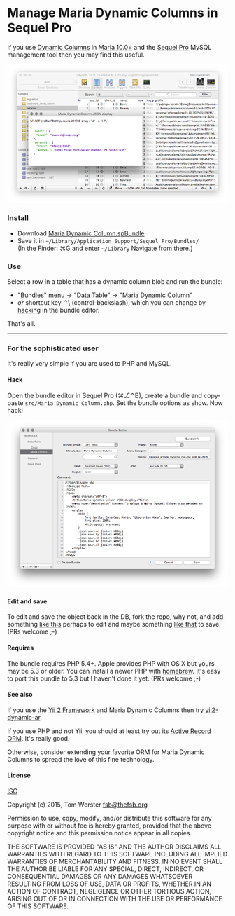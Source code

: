 # Manage Maria Dynamic Columns in Sequel Pro

If you use [Dynamic Columns](https://mariadb.com/kb/en/mariadb/dynamic-columns/) in
[Maria 10.0+](https://mariadb.com/kb/en/mariadb/what-is-mariadb-100/)
and the [Sequel Pro](http://sequelpro.com/) MySQL management tool
then you may find this useful.

![Screen shot of Sequel Pro with Maria Dynamic Column displayed as JSON](Screenshot.png)

### Install

- Download [Maria Dynamic Column.spBundle](https://raw.githubusercontent.com/tom--/sequel-pro-maria-dynamic-column/master/Bundles/Maria%20Dynamic%20Column.spBundle/command.plist)
- Save it in `~/Library/Application Support/Sequel Pro/Bundles/`  
(In the Finder: ⌘G and enter `~/Library` Navigate from there.)

### Use

Select a row in a table that has a dynamic column blob and run the bundle:

- "Bundles" menu → "Data Table" → "Maria Dynamic Column" 
- *or* shortcut key ⌃\ (control-backslash), which you can change by
[hacking](#hack) in the bundle editor.

That's all.

- - -


### For the sophisticated user

It's really very simple if you are used to PHP and MySQL.


#### <a name="hack"></a>Hack

Open the bundle editor in Sequel Pro (⌘⎇⌃B), create a bundle and
copy-paste `src/Maria Dynamic Column.php`. Set the
bundle options as show. Now hack!

![Screen shot of Sequel Pro bundle editor configurationn](Bundle-editor.png)


#### Edit and save

To edit and save the object back in the DB, fork the repo, why not, and
add something [like this](https://github.com/josdejong/jsoneditor/) perhaps to edit
and maybe something [like that](https://github.com/tom--/dynamic-ar/blob/master/DynamicActiveRecord.php#L323-L357)
to save. (PRs welcome ;-)


#### Requires

The bundle requires PHP 5.4+. Apple provides PHP with OS X but yours may be 5.3 or older.
You can install a newer PHP with [homebrew](http://brew.sh/).
It's easy to port this bundle to 5.3 but I haven't done it yet. (PRs welcome ;-)


#### See also

If you use the [Yii 2 Framework](http://www.yiiframework.com/) and Maria Dynamic Columns then try
[yii2-dynamic-ar](https://github.com/tom--/dynamic-ar).

If you use PHP and not Yii, you should at least try out its
[Active Record ORM](http://www.yiiframework.com/doc-2.0/guide-db-active-record.html).
It's really good.

Otherwise, consider extending your favorite ORM for Maria Dynamic Columns to spread the
love of this fine technology.


#### License

[ISC](http://opensource.org/licenses/ISC)

Copyright (c) 2015, Tom Worster <fsb@thefsb.org>

Permission to use, copy, modify, and/or distribute this software for any purpose with or without fee is hereby granted, provided that the above copyright notice and this permission notice appear in all copies.

THE SOFTWARE IS PROVIDED "AS IS" AND THE AUTHOR DISCLAIMS ALL WARRANTIES WITH REGARD TO THIS SOFTWARE INCLUDING ALL IMPLIED WARRANTIES OF MERCHANTABILITY AND FITNESS. IN NO EVENT SHALL THE AUTHOR BE LIABLE FOR ANY SPECIAL, DIRECT, INDIRECT, OR CONSEQUENTIAL DAMAGES OR ANY DAMAGES WHATSOEVER RESULTING FROM LOSS OF USE, DATA OR PROFITS, WHETHER IN AN ACTION OF CONTRACT, NEGLIGENCE OR OTHER TORTIOUS ACTION, ARISING OUT OF OR IN CONNECTION WITH THE USE OR PERFORMANCE OF THIS SOFTWARE.
